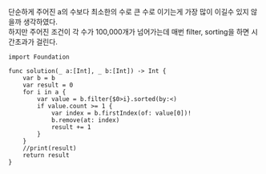 단순하게 주어진 a의 수보다 최소한의 수로 큰 수로 이기는게 가장 많이 이길수 있지 않을까 생각하였다.   
하지만 주어진 조건이 각 수가 100,000개가 넘어가는데 매번 filter, sorting을 하면 시간초과가 걸린다.   

```
import Foundation

func solution(_ a:[Int], _ b:[Int]) -> Int {
    var b = b
    var result = 0
    for i in a {
        var value = b.filter{$0>i}.sorted(by:<)
        if value.count >= 1 {
            var index = b.firstIndex(of: value[0])!
            b.remove(at: index)
            result += 1
        }
    }
    //print(result)
    return result
}
```
